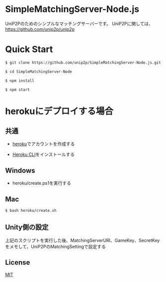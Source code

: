 # SimpleMatchingServer-Node.js
UniP2Pのためのシンプルなマッチングサーバーです。
UniP2Pに関しては、https://github.com/unip2p/unip2p

# Quick Start
```bash
$ git clone https://github.com/unip2p/SimpleMatchingServer-Node.js.git

$ cd SimpleMatchingServer-Node

$ npm install

$ npm start
```

# herokuにデプロイする場合

## 共通
- [heroku](https://heroku.com)でアカウントを作成する

- [Heroku CLI](https://devcenter.heroku.com/articles/heroku-cli)をインストールする

## Windows
- heroku/create.ps1を実行する

## Mac
```bash
$ bash heroku/create.sh
```

## Unity側の設定
上記のスクリプトを実行した後、MatchingServerURI、GameKey、SecretKeyをメモして、UniP2PのMatchingSettingで設定する

## License

  [MIT](LICENSE)
